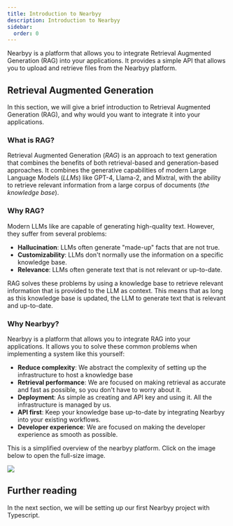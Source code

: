 ```yaml
---
title: Introduction to Nearbyy
description: Introduction to Nearbyy
sidebar:
  order: 0
---
```


Nearbyy is a platform that allows you to integrate Retrieval Augmented Generation (RAG) into your applications. It provides a simple API that allows you to upload and retrieve files from the Nearbyy platform.

## Retrieval Augmented Generation

In this section, we will give a brief introduction to Retrieval Augmented Generation (RAG), and why would you want to integrate it into your applications.

### What is RAG?

Retrieval Augmented Generation (_RAG_) is an approach to text generation that combines the benefits of both retrieval-based and generation-based approaches. It combines the generative capabilities of modern Large Language Models (_LLMs_) like GPT-4, Llama-2, and Mixtral, with the ability to retrieve relevant information from a large corpus of documents (_the knowledge base_).

### Why RAG?

Modern LLMs like are capable of generating high-quality text. However, they suffer from several problems:

- **Hallucination**: LLMs often generate "made-up" facts that are not true.
- **Customizability**: LLMs don't normally use the information on a specific knowledge base.
- **Relevance**: LLMs often generate text that is not relevant or up-to-date.

RAG solves these problems by using a knowledge base to retrieve relevant information that is provided to the LLM as context. This means that as long as this knowledge base is updated, the LLM to generate text that is relevant and up-to-date.

### Why Nearbyy?

Nearbyy is a platform that allows you to integrate RAG into your applications. It allows you to solve these common problems when implementing a system like this yourself:

- **Reduce complexity**: We abstract the complexity of setting up the infrastructure to host a knowledge base
- **Retrieval performance**: We are focused on making retrieval as accurate and fast as possible, so you don't have to worry about it.
- **Deployment**: As simple as creating and API key and using it. All the infrastructure is managed by us.
- **API first**: Keep your knowledge base up-to-date by integrating Nearbyy into your existing workflows.
- **Developer experience**: We are focused on making the developer experience as smooth as possible.

This is a simplified overview of the nearbyy platform. Click on the image below to open the full-size image.

[![](/infra.png)](/infra.png)

## Further reading

In the next section, we will be setting up our first Nearbyy project with Typescript.
